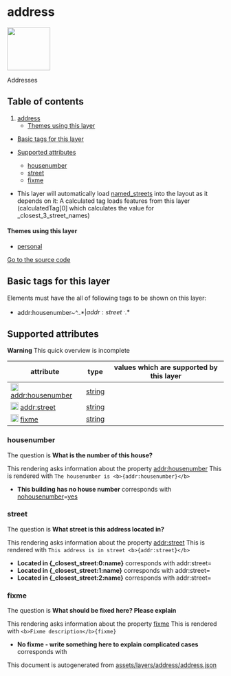 

 address 
=========



<img src='https://mapcomplete.osm.be/./assets/layers/address/housenumber_blank.svg' height="100px"> 

Addresses




## Table of contents

1. [address](#address)
      * [Themes using this layer](#themes-using-this-layer)
  - [Basic tags for this layer](#basic-tags-for-this-layer)
  - [Supported attributes](#supported-attributes)
    + [housenumber](#housenumber)
    + [street](#street)
    + [fixme](#fixme)





  - This layer will automatically load  [named_streets](./named_streets.md)  into the layout as it depends on it:  A calculated tag loads features from this layer (calculatedTag[0] which calculates the value for _closest_3_street_names)




#### Themes using this layer 





  - [personal](https://mapcomplete.osm.be/personal)


[Go to the source code](../assets/layers/address/address.json)



 Basic tags for this layer 
---------------------------



Elements must have the all of following tags to be shown on this layer:



  - addr:housenumber~^..*$|addr:street~^..*$




 Supported attributes 
----------------------



**Warning** This quick overview is incomplete



attribute | type | values which are supported by this layer
----------- | ------ | ------------------------------------------
[<img src='https://mapcomplete.osm.be/assets/svg/statistics.svg' height='18px'>](https://taginfo.openstreetmap.org/keys/addr:housenumber#values) [addr:housenumber](https://wiki.openstreetmap.org/wiki/Key:addr:housenumber) | [string](../SpecialInputElements.md#string) | 
[<img src='https://mapcomplete.osm.be/assets/svg/statistics.svg' height='18px'>](https://taginfo.openstreetmap.org/keys/addr:street#values) [addr:street](https://wiki.openstreetmap.org/wiki/Key:addr:street) | [string](../SpecialInputElements.md#string) | [](https://wiki.openstreetmap.org/wiki/Tag:addr:street%3D) [](https://wiki.openstreetmap.org/wiki/Tag:addr:street%3D) [](https://wiki.openstreetmap.org/wiki/Tag:addr:street%3D)
[<img src='https://mapcomplete.osm.be/assets/svg/statistics.svg' height='18px'>](https://taginfo.openstreetmap.org/keys/fixme#values) [fixme](https://wiki.openstreetmap.org/wiki/Key:fixme) | [string](../SpecialInputElements.md#string) | [](https://wiki.openstreetmap.org/wiki/Tag:fixme%3D)




### housenumber 



The question is **What is the number of this house?**

This rendering asks information about the property  [addr:housenumber](https://wiki.openstreetmap.org/wiki/Key:addr:housenumber) 
This is rendered with `The housenumber is <b>{addr:housenumber}</b>`



  - **This building has no house number** corresponds with <a href='https://wiki.openstreetmap.org/wiki/Key:nohousenumber' target='_blank'>nohousenumber</a>=<a href='https://wiki.openstreetmap.org/wiki/Tag:nohousenumber%3Dyes' target='_blank'>yes</a>




### street 



The question is **What street is this address located in?**

This rendering asks information about the property  [addr:street](https://wiki.openstreetmap.org/wiki/Key:addr:street) 
This is rendered with `This address is in street <b>{addr:street}</b>`



  - **Located in <b>{_closest_street:0:name}</b>** corresponds with addr:street=
  - **Located in <b>{_closest_street:1:name}</b>** corresponds with addr:street=
  - **Located in <b>{_closest_street:2:name}</b>** corresponds with addr:street=




### fixme 



The question is **What should be fixed here? Please explain**

This rendering asks information about the property  [fixme](https://wiki.openstreetmap.org/wiki/Key:fixme) 
This is rendered with `<b>Fixme description</b>{fixme}`



  - **No fixme - write something here to explain complicated cases** corresponds with 
 

This document is autogenerated from [assets/layers/address/address.json](https://github.com/pietervdvn/MapComplete/blob/develop/assets/layers/address/address.json)